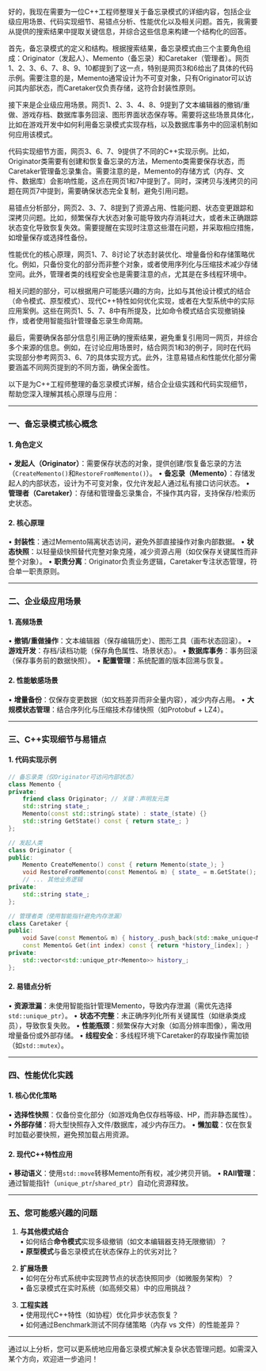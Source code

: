 好的，我现在需要为一位C++工程师整理关于备忘录模式的详细内容，包括企业级应用场景、代码实现细节、易错点分析、性能优化以及相关问题。首先，我需要从提供的搜索结果中提取关键信息，并综合这些信息来构建一个结构化的回答。

首先，备忘录模式的定义和结构。根据搜索结果，备忘录模式由三个主要角色组成：Originator（发起人）、Memento（备忘录）和Caretaker（管理者）。网页1、2、3、6、7、8、9、10都提到了这一点，特别是网页3和6给出了具体的代码示例。需要注意的是，Memento通常设计为不可变对象，只有Originator可以访问其内部状态，而Caretaker仅负责存储，这符合封装性原则。

接下来是企业级应用场景。网页1、2、3、4、8、9提到了文本编辑器的撤销/重做、游戏存档、数据库事务回滚、图形界面状态保存等。需要将这些场景具体化，比如在游戏开发中如何利用备忘录模式实现存档，以及数据库事务中的回滚机制如何应用该模式。

代码实现细节方面，网页3、6、7、9提供了不同的C++实现示例。比如，Originator类需要有创建和恢复备忘录的方法，Memento类需要保存状态，而Caretaker管理备忘录集合。需要注意的是，Memento的存储方式（内存、文件、数据库）会影响性能，这点在网页1和7中提到了。同时，深拷贝与浅拷贝的问题在网页7中提到，需要确保状态完全复制，避免引用问题。

易错点分析部分，网页2、3、7、8提到了资源占用、性能问题、状态变更跟踪和深拷贝问题。比如，频繁保存大状态对象可能导致内存消耗过大，或者未正确跟踪状态变化导致恢复失效。需要提醒在实现时注意这些潜在问题，并采取相应措施，如增量保存或选择性备份。

性能优化的核心原理，网页1、7、8讨论了状态封装优化、增量备份和存储策略优化。例如，只备份变化的部分而非整个对象，或者使用序列化与压缩技术减少存储空间。此外，管理者类的线程安全也是需要注意的点，尤其是在多线程环境中。

相关问题的部分，可以根据用户可能感兴趣的方向，比如与其他设计模式的结合（命令模式、原型模式）、现代C++特性如何优化实现，或者在大型系统中的实际应用案例。这些在网页1、5、7、8中有所提及，比如命令模式结合实现撤销操作，或者使用智能指针管理备忘录生命周期。

最后，需要确保各部分信息引用正确的搜索结果，避免重复引用同一网页，并综合多个来源的信息。例如，在讨论应用场景时，结合网页1和3的例子，同时在代码实现部分参考网页3、6、7的具体实现方式。此外，注意易错点和性能优化部分需要涵盖不同网页提到的不同方面，确保全面性。




以下是为C++工程师整理的备忘录模式详解，结合企业级实践和代码实现细节，帮助您深入理解其核心原理与应用：

---

### 一、备忘录模式核心概念
#### 1. 角色定义
• **发起人（Originator）**：需要保存状态的对象，提供创建/恢复备忘录的方法（`CreateMemento()`和`RestoreFromMemento()`）。
• **备忘录（Memento）**：存储发起人的内部状态，设计为不可变对象，仅允许发起人通过私有接口访问状态。
• **管理者（Caretaker）**：存储和管理备忘录集合，不操作其内容，支持保存/检索历史状态。

#### 2. 核心原理
• **封装性**：通过Memento隔离状态访问，避免外部直接操作对象内部数据。
• **状态快照**：以轻量级快照替代完整对象克隆，减少资源占用（如仅保存关键属性而非整个对象）。
• **职责分离**：Originator负责业务逻辑，Caretaker专注状态管理，符合单一职责原则。

---

### 二、企业级应用场景
#### 1. 高频场景
• **撤销/重做操作**：文本编辑器（保存编辑历史）、图形工具（画布状态回滚）。
• **游戏开发**：存档/读档功能（保存角色属性、场景状态）。
• **数据库事务**：事务回滚（保存事务前的数据快照）。
• **配置管理**：系统配置的版本回溯与恢复。

#### 2. 性能敏感场景
• **增量备份**：仅保存变更数据（如文档差异而非全量内容），减少内存占用。
• **大规模状态管理**：结合序列化与压缩技术存储快照（如Protobuf + LZ4）。

---

### 三、C++实现细节与易错点
#### 1. 代码实现示例
```cpp
// 备忘录类（仅Originator可访问内部状态）
class Memento {
private:
    friend class Originator; // 关键：声明友元类
    std::string state_;
    Memento(const std::string& state) : state_(state) {}
    std::string GetState() const { return state_; }
};

// 发起人类
class Originator {
public:
    Memento CreateMemento() const { return Memento(state_); }
    void RestoreFromMemento(const Memento& m) { state_ = m.GetState(); }
    // ... 其他业务逻辑
private:
    std::string state_;
};

// 管理者类（使用智能指针避免内存泄漏）
class Caretaker {
public:
    void Save(const Memento& m) { history_.push_back(std::make_unique<Memento>(m)); }
    const Memento& Get(int index) const { return *history_[index]; }
private:
    std::vector<std::unique_ptr<Memento>> history_;
};
```

#### 2. 易错点分析
• **资源泄漏**：未使用智能指针管理Memento，导致内存泄漏（需优先选择`std::unique_ptr`）。
• **状态不完整**：未正确序列化所有关键属性（如继承类成员），导致恢复失败。
• **性能瓶颈**：频繁保存大对象（如高分辨率图像），需改用增量备份或外部存储。
• **线程安全**：多线程环境下Caretaker的存取操作需加锁（如`std::mutex`）。

---

### 四、性能优化实践
#### 1. 核心优化策略
• **选择性快照**：仅备份变化部分（如游戏角色仅存档等级、HP，而非静态属性）。
• **外部存储**：将大型快照存入文件/数据库，减少内存压力。
• **懒加载**：仅在恢复时加载必要快照，避免预加载占用资源。

#### 2. 现代C++特性应用
• **移动语义**：使用`std::move`转移Memento所有权，减少拷贝开销。
• **RAII管理**：通过智能指针（`unique_ptr`/`shared_ptr`）自动化资源释放。

---

### 五、您可能感兴趣的问题
1. **与其他模式结合**  
   • 如何结合**命令模式**实现多级撤销（如文本编辑器支持无限撤销）？  
   • **原型模式**与备忘录模式在状态保存上的优劣对比？

2. **扩展场景**  
   • 如何在分布式系统中实现跨节点的状态快照同步（如微服务架构）？  
   • 备忘录模式在实时系统（如高频交易）中的应用挑战？

3. **工程实践**  
   • 使用现代C++特性（如协程）优化异步状态恢复？  
   • 如何通过Benchmark测试不同存储策略（内存 vs 文件）的性能差异？

---

通过以上分析，您可以更系统地应用备忘录模式解决复杂状态管理问题。如需深入某个方向，欢迎进一步追问！